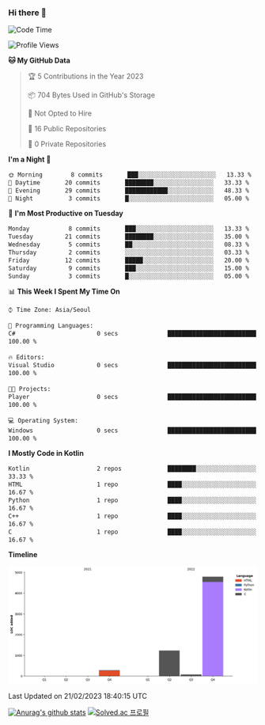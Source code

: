 ### Hi there 👋
<!--START_SECTION:waka-->
![Code Time](https://img.shields.io/badge/Code%20Time-13%20hrs%2036%20mins-blue)

![Profile Views](https://img.shields.io/badge/Profile%20Views-0-blue)

**🐱 My GitHub Data** 

> 🏆 5 Contributions in the Year 2023
 > 
> 📦 704 Bytes Used in GitHub's Storage 
 > 
> 🚫 Not Opted to Hire
 > 
> 📜 16 Public Repositories 
 > 
> 🔑 0 Private Repositories  
 > 
**I'm a Night 🦉** 

```text
🌞 Morning        8 commits       ███░░░░░░░░░░░░░░░░░░░░░░   13.33 % 
🌆 Daytime       20 commits       ████████░░░░░░░░░░░░░░░░░   33.33 % 
🌃 Evening       29 commits       ████████████░░░░░░░░░░░░░   48.33 % 
🌙 Night          3 commits       █░░░░░░░░░░░░░░░░░░░░░░░░   05.00 % 

```
📅 **I'm Most Productive on Tuesday** 

```text
Monday           8 commits       ███░░░░░░░░░░░░░░░░░░░░░░   13.33 % 
Tuesday         21 commits       ████████░░░░░░░░░░░░░░░░░   35.00 % 
Wednesday        5 commits       ██░░░░░░░░░░░░░░░░░░░░░░░   08.33 % 
Thursday         2 commits       ░░░░░░░░░░░░░░░░░░░░░░░░░   03.33 % 
Friday          12 commits       █████░░░░░░░░░░░░░░░░░░░░   20.00 % 
Saturday         9 commits       ███░░░░░░░░░░░░░░░░░░░░░░   15.00 % 
Sunday           3 commits       █░░░░░░░░░░░░░░░░░░░░░░░░   05.00 % 

```


📊 **This Week I Spent My Time On** 

```text
⌚︎ Time Zone: Asia/Seoul

💬 Programming Languages: 
C#                       0 secs              █████████████████████████   100.00 % 

🔥 Editors: 
Visual Studio            0 secs              █████████████████████████   100.00 % 

🐱‍💻 Projects: 
Player                   0 secs              █████████████████████████   100.00 % 

💻 Operating System: 
Windows                  0 secs              █████████████████████████   100.00 % 

```

**I Mostly Code in Kotlin** 

```text
Kotlin                   2 repos             ████████░░░░░░░░░░░░░░░░░   33.33 % 
HTML                     1 repo              ████░░░░░░░░░░░░░░░░░░░░░   16.67 % 
Python                   1 repo              ████░░░░░░░░░░░░░░░░░░░░░   16.67 % 
C++                      1 repo              ████░░░░░░░░░░░░░░░░░░░░░   16.67 % 
C                        1 repo              ████░░░░░░░░░░░░░░░░░░░░░   16.67 % 

```


**Timeline**

![Chart not found](https://raw.githubusercontent.com/heosumin518/heosumin518/main/charts/bar_graph.png) 


 Last Updated on 21/02/2023 18:40:15 UTC
<!--END_SECTION:waka-->
[![Anurag's github stats](https://github-readme-stats.vercel.app/api?username=heosumin518)](https://github.com/anuraghazra/github-readme-stats)
[![Solved.ac
프로필](http://mazassumnida.wtf/api/v2/generate_badge?boj=heosumin)](https://solved.ac/heosumin)
